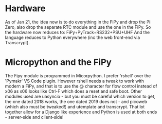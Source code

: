 # Hardware

As of Jan 21, the idea now is to do everything in the FiPy and drop the Pi Zero, also drop the separate RTC module and use the one in the FiPy.
So the hardware now reduces to: FiPy+PyTrack+RS232+PSU+UHF
And the language reduces to Python everywhere (inc the web front-end via Transcrypt).

# Micropython and the FiPy

The Fipy module is programmed in Micorpython.
I prefer 'rshell' over the 'Pymakr' VS Code plugin.
However rshell needs a tweak to work with modern a FiPy, and that is to use the @ character for flow control instead of x06 as x06 looks like Ctrl-F which does a reset and safe boot.
Other modules used are uasyncio - but you must be careful which version to get, the one dated 2018 works, the one dated 2019 does not - and picoweb (which also must be tweaked!) and utemplate and transcrypt. That lot together allow for a Django like experience and Python is used at both ends - server-side and client-side!
